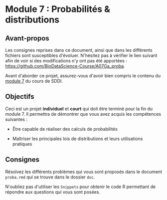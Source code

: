 # Module 7 : Probabilités & distributions

## Avant-propos

Les consignes reprises dans ce document, ainsi que  dans les différents fichiers sont susceptibles d'évoluer. N'hésitez pas à vérifier le lien suivant afin de voir si des modifications n'y ont pas été apportées : https://github.com/BioDataScience-Course/A07Ga_proba.

Avant d'aborder ce projet, assurez-vous d'avoir bien compris le contenu du [module 7](https://wp.sciviews.org/sdd-umons/?iframe=wp.sciviews.org/sdd-umons-2020/proba.html) du cours de SDDI.

## Objectifs

Ceci est un projet **individuel** et **court** qui doit être terminé pour la fin du module 7. Il permettra de démontrer que vous avez acquis les compétences suivantes :

- Être capable de réaliser des calculs de probabilités

- Maîtriser les principales lois de distributions et leurs utilisations pratiques

## Consignes 

Résolvez les différents problèmes qui vous sont proposés dans le document `proba.rmd` qui se trouve dans le dossier `doc`. 

N'oubliez pas d'utiliser les `Snippets` pour obtenir le code R permettant de répondre aux questions qui vous sont posées. 
